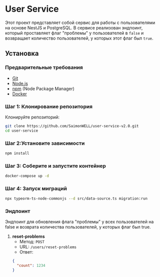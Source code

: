 # User Service

Этот проект представляет собой сервис для работы с пользователями на основе NestJS и PostgreSQL. В сервисе реализован эндпоинт, который проставляет флаг "проблемы" у пользователей в `false` и возвращает количество пользователей, у которых этот флаг был `true`.

## Установка

### Предварительные требования

- [Git](https://git-scm.com/)
- [Node.js](https://nodejs.org/en)
- [npm](https://www.npmjs.com/) (Node Package Manager)
- [Docker](https://www.docker.com/)

### Шаг 1: Клонирование репозитория

Клонируйте репозиторий:

```bash
git clone https://github.com/SaimonWELL/user-service-v2.0.git
cd user-service
```
### Шаг 2:Установите зависимости

```bash
npm install
```
### Шаг 3: Соберите и запустите контейнер

```bash
docker-compose up -d
```

### Шаг 4: Запуск миграций
```bash
npx typeorm-ts-node-commonjs --d src/data-source.ts migration:run   
```
 ### Эндпоинт
Эндпоинт для обновления флага "проблемы" у всех пользователей на false и возврата количества пользователей, у которых флаг был true.
1. **reset-problems**
    - Метод: `POST`
    - URL: `/users/reset-problems`
    - Ответ:
    ```json
    {
      "count": 1234
    }
    ```

